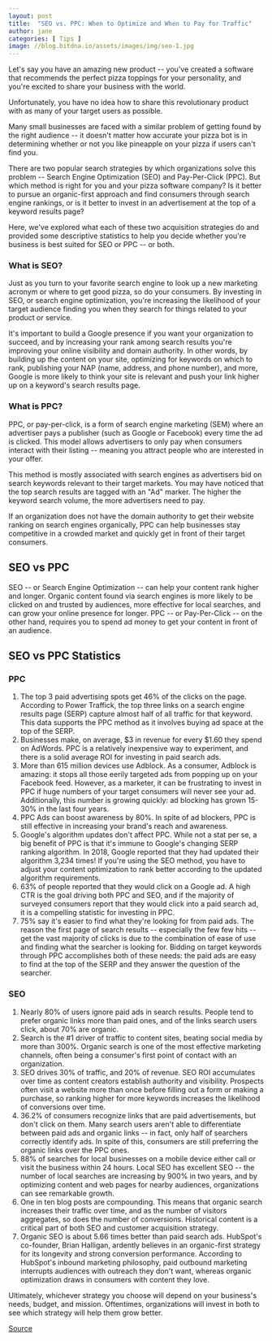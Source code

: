 ```yaml
---
layout: post
title:  "SEO vs. PPC: When to Optimize and When to Pay for Traffic"
author: jane
categories: [ Tips ]
image: //blog.bitdna.io/assets/images/img/seo-1.jpg
---
```

Let's say you have an amazing new product -- you've created a software that recommends the perfect pizza toppings for your personality, and you're excited to share your business with the world.

Unfortunately, you have no idea how to share this revolutionary product with as many of your target users as possible.

Many small businesses are faced with a similar problem of getting found by the right audience -- it doesn't matter how accurate your pizza bot is in determining whether or not you like pineapple on your pizza if users can't find you.

There are two popular search strategies by which organizations solve this problem -- Search Engine Optimization (SEO) and Pay-Per-Click (PPC). But which method is right for you and your pizza software company? Is it better to pursue an organic-first approach and find consumers through search engine rankings, or is it better to invest in an advertisement at the top of a keyword results page?

Here, we've explored what each of these two acquisition strategies do and provided some descriptive statistics to help you decide whether you're business is best suited for SEO or PPC -- or both.

<h3>What is SEO?</h3>

Just as you turn to your favorite search engine to look up a new marketing acronym or where to get good pizza, so do your consumers. By investing in SEO, or search engine optimization, you're increasing the likelihood of your target audience finding you when they search for things related to your product or service.

It's important to build a Google presence if you want your organization to succeed, and by increasing your rank among search results you're improving your online visibility and domain authority. In other words, by building up the content on your site, optimizing for keywords on which to rank, publishing your NAP (name, address, and phone number), and more, Google is more likely to think your site is relevant and push your link higher up on a keyword's search results page.

<h3>What is PPC?</h3>

PPC, or pay-per-click, is a form of search engine marketing (SEM) where an advertiser pays a publisher (such as Google or Facebook) every time the ad is clicked. This model allows advertisers to only pay when consumers interact with their listing -- meaning you attract people who are interested in your offer.

This method is mostly associated with search engines as advertisers bid on search keywords relevant to their target markets. You may have noticed that the top search results are tagged with an "Ad" marker. The higher the keyword search volume, the more advertisers need to pay.

If an organization does not have the domain authority to get their website ranking on search engines organically, PPC can help businesses stay competitive in a crowded market and quickly get in front of their target consumers.

<h2>SEO vs PPC</h2>
SEO -- or Search Engine Optimization -- can help your content rank higher and longer. Organic content found via search engines is more likely to be clicked on and trusted by audiences, more effective for local searches, and can grow your online presence for longer. PPC -- or Pay-Per-Click -- on the other hand, requires you to spend ad money to get your content in front of an audience.

<h2>SEO vs PPC Statistics</h2>

<h3>PPC</h3>

<ol>
<li>The top 3 paid advertising spots get 46% of the clicks on the page. According to Power Traffick, the top three links on a search engine results page (SERP) capture almost half of all traffic for that keyword. This data supports the PPC method as it involves buying ad space at the top of the SERP.</li>
<li>Businesses make, on average, $3 in revenue for every $1.60 they spend on AdWords. PPC is a relatively inexpensive way to experiment, and there is a solid average ROI for investing in paid search ads.</li>
<li>More than 615 million devices use Adblock. As a consumer, Adblock is amazing: it stops all those eerily targeted ads from popping up on your Facebook feed. However, as a marketer, it can be frustrating to invest in PPC if huge numbers of your target consumers will never see your ad. Additionally, this number is growing quickly: ad blocking has grown 15-30% in the last four years.</li>
<li>PPC Ads can boost awareness by 80%. In spite of ad blockers, PPC is still effective in increasing your brand's reach and awareness.</li>
<li>Google's algorithm updates don't affect PPC. While not a stat per se, a big benefit of PPC is that it's immune to Google's changing SERP ranking algorithm. In 2018, Google reported that they had updated their algorithm 3,234 times! If you're using the SEO method, you have to adjust your content optimization to rank better according to the updated algorithm requirements.</li>
<li>63% of people reported that they would click on a Google ad. A high CTR is the goal driving both PPC and SEO, and if the majority of surveyed consumers report that they would click into a paid search ad, it is a compelling statistic for investing in PPC.</li>
<li>75% say it's easier to find what they're looking for from paid ads. The reason the first page of search results -- especially the few few hits -- get the vast majority of clicks is due to the combination of ease of use and finding what the searcher is looking for. Bidding on target keywords through PPC accomplishes both of these needs: the paid ads are easy to find at the top of the SERP and they answer the question of the searcher.</li>
</ol>

<h3>SEO</h3>
<ol>
<li>Nearly 80% of users ignore paid ads in search results. People tend to prefer organic links more than paid ones, and of the links search users click, about 70% are organic.</li>
<li>Search is the #1 driver of traffic to content sites, beating social media by more than 300%. Organic search is one of the most effective marketing channels, often being a consumer's first point of contact with an organization.</li>
<li>SEO drives 30% of traffic, and 20% of revenue. SEO ROI accumulates over time as content creators establish authority and visibility. Prospects often visit a website more than once before filling out a form or making a purchase, so ranking higher for more keywords increases the likelihood of conversions over time.</li>
<li>36.2% of consumers recognize links that are paid advertisements, but don't click on them. Many search users aren't able to differentiate between paid ads and organic links -- in fact, only half of searchers correctly identify ads. In spite of this, consumers are still preferring the organic links over the PPC ones.</li>
<li>88% of searches for local businesses on a mobile device either call or visit the business within 24 hours. Local SEO has excellent SEO -- the number of local searches are increasing by 900% in two years, and by optimizing content and web pages for nearby audiences, organizations can see remarkable growth.</li>
<li>One in ten blog posts are compounding. This means that organic search increases their traffic over time, and as the number of visitors aggregates, so does the number of conversions. Historical content is a critical part of both SEO and customer acquisition strategy.</li>
<li>Organic SEO is about 5.66 times better than paid search ads. HubSpot's co-founder, Brian Halligan, ardently believes in an organic-first strategy for its longevity and strong conversion performance. According to HubSpot's inbound marketing philosophy, paid outbound marketing interrupts audiences with outreach they don't want, whereas organic optimization draws in consumers with content they love.</li>
</ol>

Ultimately, whichever strategy you choose will depend on your business's needs, budget, and mission. Oftentimes, organizations will invest in both to see which strategy will help them grow better.

<div><a href="https://blog.hubspot.com/marketing/tabid/6307/bid/1514/paid-search-vs-organic-search.aspx" class="sumber">Source</a></div>
